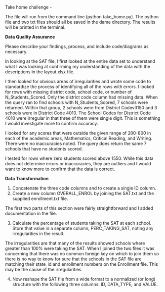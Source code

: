 Take home challenge - 

The file will run from the command line (python take_home.py). The python file and two txt files should all be saved in the dame directory. The results will be printed in the terminal. 


**Data Quality Assurance**

Please describe your findings, process, and include
code/diagrams as necessary.

In looking at the SAT file, I first looked at the entire data set to understand what I was looking at confirming my understanding of the data 
with the descriptions in the layout.xlsx file.

I then looked for obvious areas of irregularities and wrote some code to standardize the process of identifying all of the rows with errors.
I looked for rows with missing district code, school code, or number of N_Students_Scored. Only the district code column had missing data.
When the query ran to find schools with N_Students_Scored, 7 schools were returned. Within that group, 2 schools were from District Codev3150 and 
3 schools were in District Code 4010. The School Codes for District Code 4010 were irregular in that three of them were single digit. This is 
something I would investigate more to confirm accuracy.

I looked for any scores that were outside the given range of 200-800 in each of the academic areas, Mathematics, Critical Reading, and Writing. There were no inaccuracies noted. The query does return the same 7 schools that have no students scored.

I tested for rows where zero students scored above 1550. While this data does not determine errors or inaccuracies, they are outliers 
and I would want to know more to confirm that the data is correct.


**Data Transformation**

1. Concatenate the three code columns and to create a single ID column.
2. Create a new column OVERALL_ENROL by joining the SAT.txt and the supplied
enrollment.txt file.

The first two parts of this section were fairly straightforward and I added documentation in the file.


3. Calculate the percentage of students taking the SAT at each school. Store that value in a separate column, PERC_TAKING_SAT, noting any irregularities in the result.

The irregularities are that many of the results showed schools where greater than 100% were taking the SAT. When I joined the two files it was concerning that there was no common foreign key on which to join them so there is no way to know for sure that the schools in the SAT file are matching their state_id and enrollment numbers on the Enrollment file.  This may be the cause of the irregularities. 


4. Now reshape the SAT file from a wide format to a normalized (or long) structure with the following three columns: ID, DATA_TYPE, and VALUE.





